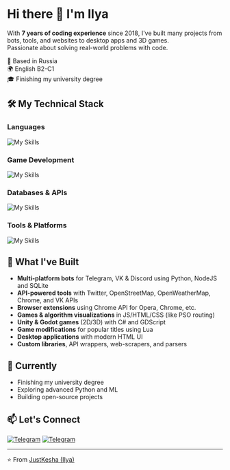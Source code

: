 # Hi there 👋 I'm Ilya

With **7 years of coding experience** since 2018, I've built many projects from bots, tools, and websites to desktop apps and 3D games.<br>
Passionate about solving real-world problems with code.

📌 Based in Russia<br>
🌍 English B2-C1<br>
🎓 Finishing my university degree<br>

## 🛠️ My Technical Stack

### Languages
![My Skills](https://skillicons.dev/icons?i=python,js,nodejs,html,css,lua&perline=4)

### Game Development
![My Skills](https://skillicons.dev/icons?i=unity,godot&perline=4)

### Databases & APIs
![My Skills](https://skillicons.dev/icons?i=mongodb,postgresql,mysql,sqlite,twitter,discord,discordjs&perline=4)

### Tools & Platforms
![My Skills](https://skillicons.dev/icons?i=git,github,figma,photoshop&perline=4)

## 🚀 What I've Built

- **Multi-platform bots** for Telegram, VK & Discord using Python, NodeJS and SQLite
- **API-powered tools** with Twitter, OpenStreetMap, OpenWeatherMap, Chrome, and VK APIs
- **Browser extensions** using Chrome API for Opera, Chrome, etc.
- **Games & algorithm visualizations** in JS/HTML/CSS (like PSO routing)
- **Unity & Godot games** (2D/3D) with C# and GDScript
- **Game modifications** for popular titles using Lua
- **Desktop applications** with modern HTML UI
- **Custom libraries**, API wrappers, web-scrapers, and parsers

## 🌱 Currently

- Finishing my university degree
- Exploring advanced Python and ML
- Building open-source projects

## 📫 Let's Connect

[![Telegram](https://img.shields.io/badge/Telegram-2CA5E0?style=for-the-badge&logo=telegram&logoColor=white)](https://t.me/MangoAvocadoSalad)
[![Telegram](https://img.shields.io/badge/Gmail-D14836?style=for-the-badge&logo=gmail&logoColor=white)](mailto:sazonovilya03@mail.ru)

---

⭐ From [JustKesha (Ilya)](https://github.com/JustKesha)
